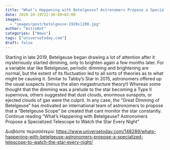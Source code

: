 ```yaml
---
title: "What’s Happening with Betelgeuse? Astronomers Propose a Specialized Telescope to Watch the Star Every Night"
date: 2020-10-19T22:30:49+02:00
images:
  - "images/post/betelgeuse-1920x1200.jpg"
author: "AstroBot"
categories: ["News"]
tags: ["universetoday.com"]
draft: false
---
```


Starting in late 2019, Betelgeuse began drawing a lot of attention after it mysteriously started dimming, only to brighten again a few months later. For a variable star like Betelgeuse, periodic dimming and brightening are normal, but the extent of its fluctuation led to all sorts of theories as to what might be causing it. Similar to Tabby’s Star in 2015, astronomers offered up the usual suspects (minus the alien megastructure theory!) Whereas some thought that the dimming was a prelude to the star becoming a Type II supernova, others suggested that dust clouds, enormous sunspots, or ejected clouds of gas were the culprit. In any case, the “Great Dimming of Betelgeuse” has motivated an international team of astronomers to propose that a “Betelgeuse Scope” be created that cant monitor the star constantly. Continue reading “What’s Happening with Betelgeuse? Astronomers Propose a Specialized Telescope to Watch the Star Every Night” 

Διαβάστε περισσότερα: https://www.universetoday.com/148289/whats-happening-with-betelgeuse-astronomers-propose-a-specialized-telescope-to-watch-the-star-every-night/
